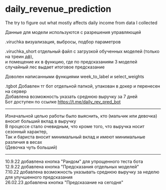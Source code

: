 # daily_revenue_prediction
The try to figure out what mostly affects daily income from data I collected

Данные для модели используются с разрешения управляющей <br/>

.viruchka визуализация, выбросы, подбор параметров <br/>

.viruchka_short отдельный файл с загрузкой обученных моделей (только на треин дф), <br/>
и помещение их в функцию, где по предсказаниям 3 моделей случайный лес выдает итоговое предсказание <br/>

Доволен написанными функциями week_to_label и select_weights <br/>

.tgbot Добавлен тг бот отдельной папкой, упакован в докер и перенесен на сервер <br/>
Добавлена возможность указать среднюю выручку за 7 дней <br/>
Бот доступен по ссылке https://t.me/daily_rev_pred_bot

________________________________________________________________________________________________
Изначальной целью работы было выяснить, кто (мальчик или девочка) вносит больший вклад в выручку <br/>
В процессе стало очевидным, что кроме того, что выручка носит сезонный характер, <br/>
Так и бариста вносит минимальный вклад и имеют минимальные различия в весах <br/>
(Девочка чуть больший)
________________________________________________________________________________________________
10.9.22 добавлена кнопка "Рандом" для упрощенного теста бота <br/>
12.9.22 добавлена кнопка "Предсказания отдельных моделей" <br/>
7.10.22 добавлена возможность указывать среднюю выручку за неделю для улучшенного предсказания <br/>
26.02.23 добавлена кнопка "Предсказание на сегодня" <br/>
